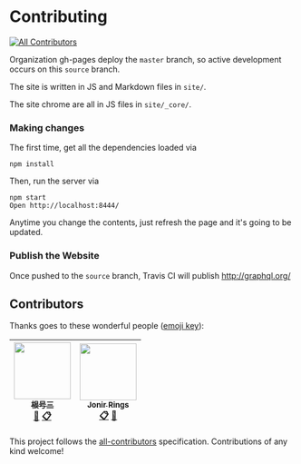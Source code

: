 # Contributing
[![All Contributors](https://img.shields.io/badge/all_contributors-2-orange.svg?style=flat-square)](#contributors)

Organization gh-pages deploy the `master` branch, so active development occurs
on this `source` branch.

The site is written in JS and Markdown files in `site/`.

The site chrome are all in JS files in `site/_core/`.

### Making changes

The first time, get all the dependencies loaded via

```
npm install
```

Then, run the server via

```
npm start
Open http://localhost:8444/
```

Anytime you change the contents, just refresh the page and it's going to be updated.

### Publish the Website

Once pushed to the `source` branch, Travis CI will publish http://graphql.org/


## Contributors

Thanks goes to these wonderful people ([emoji key](https://github.com/kentcdodds/all-contributors#emoji-key)):

<!-- ALL-CONTRIBUTORS-LIST:START - Do not remove or modify this section -->
| [<img src="https://avatars2.githubusercontent.com/u/8622362?v=4" width="100px;"/><br /><sub>根号三</sub>](http://blog.sqrtthree.com/)<br />[👀](#review-sqrthree "Reviewed Pull Requests") [📋](#eventOrganizing-sqrthree "Event Organizing") | [<img src="https://avatars0.githubusercontent.com/u/6275168?v=4" width="100px;"/><br /><sub>Jonir Rings</sub>](https://jonirrings.com/)<br />[📋](#eventOrganizing-jonirrings "Event Organizing") [👀](#review-jonirrings "Reviewed Pull Requests") |
| :---: | :---: |
<!-- ALL-CONTRIBUTORS-LIST:END -->

This project follows the [all-contributors](https://github.com/kentcdodds/all-contributors) specification. Contributions of any kind welcome!
